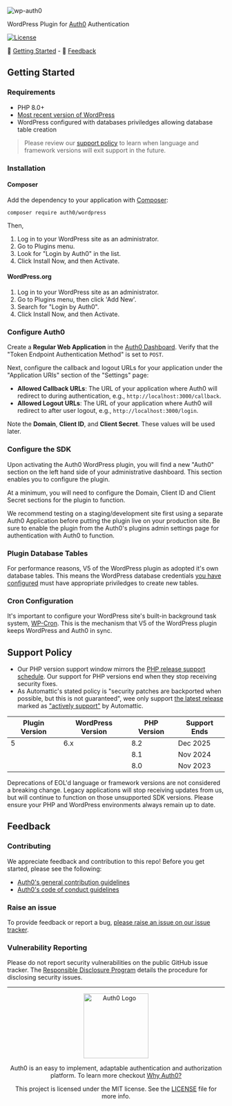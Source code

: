 ![wp-auth0](https://cdn.auth0.com/website/sdks/banners/wp-auth0-banner.png)

WordPress Plugin for [Auth0](https://auth0.com) Authentication

[![License](https://img.shields.io/packagist/l/auth0/auth0-php)](https://doge.mit-license.org/)

:rocket: [Getting Started](#getting-started) - :speech_balloon: [Feedback](#feedback)

## Getting Started

### Requirements

- PHP 8.0+
- [Most recent version of WordPress](https://wordpress.org/news/category/releases/)
- WordPress configured with databases priviledges allowing database table creation

> Please review our [support policy](#support-policy) to learn when language and framework versions will exit support in the future.

### Installation

#### Composer

Add the dependency to your application with [Composer](https://getcomposer.org/):

```
composer require auth0/wordpress
```

Then,

1. Log in to your WordPress site as an administrator.
2. Go to Plugins menu.
3. Look for "Login by Auth0" in the list.
4. Click Install Now, and then Activate.

#### WordPress.org

1. Log in to your WordPress site as an administrator.
2. Go to Plugins menu, then click 'Add New'.
3. Search for "Login by Auth0".
4. Click Install Now, and then Activate.

### Configure Auth0

Create a **Regular Web Application** in the [Auth0 Dashboard](https://manage.auth0.com/#/applications). Verify that the "Token Endpoint Authentication Method" is set to `POST`.

Next, configure the callback and logout URLs for your application under the "Application URIs" section of the "Settings" page:

- **Allowed Callback URLs**: The URL of your application where Auth0 will redirect to during authentication, e.g., `http://localhost:3000/callback`.
- **Allowed Logout URLs**: The URL of your application where Auth0 will redirect to after user logout, e.g., `http://localhost:3000/login`.

Note the **Domain**, **Client ID**, and **Client Secret**. These values will be used later.

### Configure the SDK

Upon activating the Auth0 WordPress plugin, you will find a new "Auth0" section on the left hand side of your administrative dashboard. This section enables you to configure the plugin.

At a minimum, you will need to configure the Domain, Client ID and Client Secret sections for the plugin to function.

We recommend testing on a staging/development site first using a separate Auth0 Application before putting the plugin live on your production site. Be sure to enable the plugin from the Auth0's plugins admin settings page for authentication with Auth0 to function.

### Plugin Database Tables

For performance reasons, V5 of the WordPress plugin as adopted it's own database tables. This means the WordPress database credentials [you have configured](https://wordpress.org/support/article/creating-database-for-wordpress/) must have appropriate priviledges to create new tables.

### Cron Configuration

It's important to configure your WordPress site's built-in background task system, [WP-Cron](https://developer.wordpress.org/plugins/cron/). This is the mechanism that V5 of the WordPress plugin keeps WordPress and Auth0 in sync.

## Support Policy

- Our PHP version support window mirrors the [PHP release support schedule](https://www.php.net/supported-versions.php). Our support for PHP versions end when they stop receiving security fixes.
- As Automattic's stated policy is "security patches are backported when possible, but this is not guaranteed", wee only support [the latest release](https://wordpress.org/news/category/releases/) marked as ["actively support"](https://endoflife.date/wordpress) by Automattic.

| Plugin Version | WordPress Version  | PHP Version  | Support Ends  |
|----------------|--------------------|--------------|---------------|
| 5              | 6.x                | 8.2          | Dec 2025      |
|                |                    | 8.1          | Nov 2024      |
|                |                    | 8.0          | Nov 2023      |

Deprecations of EOL'd language or framework versions are not considered a breaking change. Legacy applications will stop receiving updates from us, but will continue to function on those unsupported SDK versions. Please ensure your PHP and WordPress environments always remain up to date.

## Feedback

### Contributing

We appreciate feedback and contribution to this repo! Before you get started, please see the following:

- [Auth0's general contribution guidelines](https://github.com/auth0/open-source-template/blob/master/GENERAL-CONTRIBUTING.md)
- [Auth0's code of conduct guidelines](https://github.com/auth0/open-source-template/blob/master/CODE-OF-CONDUCT.md)

### Raise an issue
To provide feedback or report a bug, [please raise an issue on our issue tracker](https://github.com/auth0/wp-auth0/issues).

### Vulnerability Reporting
Please do not report security vulnerabilities on the public GitHub issue tracker. The [Responsible Disclosure Program](https://auth0.com/whitehat) details the procedure for disclosing security issues.

---

<p align="center">
  <picture>
    <source media="(prefers-color-scheme: light)" srcset="https://cdn.auth0.com/website/sdks/logos/auth0_light_mode.png" width="150">
    <source media="(prefers-color-scheme: dark)" srcset="https://cdn.auth0.com/website/sdks/logos/auth0_dark_mode.png" width="150">
    <img alt="Auth0 Logo" src="https://cdn.auth0.com/website/sdks/logos/auth0_light_mode.png" width="150">
  </picture>
</p>

<p align="center">Auth0 is an easy to implement, adaptable authentication and authorization platform. To learn more checkout <a href="https://auth0.com/why-auth0">Why Auth0?</a></p>

<p align="center">This project is licensed under the MIT license. See the <a href="./LICENSE"> LICENSE</a> file for more info.</p>
